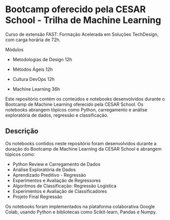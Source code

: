 # Bootcamp oferecido pela CESAR School - Trilha de Machine Learning

Curso de extensão FAST: Formação Acelerada em Soluções TechDesign, com carga horária de 72h. 

Módulos 
- Metodologias de Design 12h

- Métodos Ágeis 12h

- Cultura DevOps 12h

- Machine Learning 36h

Este repositório contém os conteúdos e notebooks desenvolvidos durante o Bootcamp de Machine Learning oferecido pela CESAR School. Os notebooks abrangem tópicos como Python, carregamento e análise exploratória de dados, regressão e classificação.

## Descrição

Os notebooks contidos neste repositório foram desenvolvidos durante a duração do Bootcamp de Machine Learning da CESAR School e abrangem tópicos como: 

- Python Review e Carregamento de Dados
- Análise Exploratória de Dados
- Aprendizado Preditivo - Regressão
- Experimentos e Avaliação de Regressores
- Algoritmos de Classificação: Regressão Logística
- Experimentos e Avaliação de Classificadores
- Projeto Final Regressão

Os notebooks foram implementados na plataforma colaborativa Google Colab, usando Python e bibliotecas como Scikit-learn, Pandas e Numpy.





